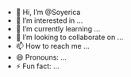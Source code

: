 - 👋 Hi, I’m @Soyerica
- 👀 I’m interested in ...
- 🌱 I’m currently learning ...
- 💞️ I’m looking to collaborate on ...
- 📫 How to reach me ...
- 😄 Pronouns: ...
- ⚡ Fun fact: ...

<!---
Soyerica/Soyerica is a ✨ special ✨ repository because its `README.md` (this file) appears on your GitHub profile.
You can click the Preview link to take a look at your changes.
--->
